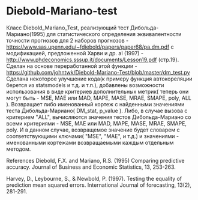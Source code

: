 # Diebold-Mariano-test

Класс Diebold_Mariano_Test, реализующий тест Дибольда-Мариано(1995) для статистического определения эквивалентности точности прогнозов для 2 наборов прогнозов -
https://www.sas.upenn.edu/~fdiebold/papers/paper68/pa.dm.pdf
с модификацией, предложенной Харви и др. al (1997) -
http://www.phdeconomics.sssup.it/documents/Lesson19.pdf (стр.19).
Сделан на основе переработанной этой функции - https://github.com/johntwk/Diebold-Mariano-Test/blob/master/dm_test.py
Сделана некоторое улучшение кода(к примеру функция автокореляции берется из statsmodels и т.д. и т.п.),
добавлены возможности использования в виде критериев дополнительных метрик( теперь они могут быть - MSE, MAE или MAD, MAPE, MASE, MRAE, SMAPE, poly, ALL ).
Возвращает либо именованный кортеж с найденными значениями теста Дибольда-Мариано( DM_stat, p_value ).
Либо, в случае вызова с  критерием "ALL", вычисляются значения тестов Дибольда-Мариано со всеми критериями - MSE, MAE или MAD, MAPE, MASE, MRAE, SMAPE, poly.
И в данном случае, возвращемое значение будет словарем с соответствующими ключами( "MSE", "MAE", и т.д.) и значениями  -  именованными кортежами возвращаемыми каждым отдельным методом.


References
Diebold, F.X. and Mariano, R.S. (1995) Comparing predictive accuracy. Journal of Business and Economic Statistics, 13, 253-263.

Harvey, D., Leybourne, S., & Newbold, P. (1997). Testing the equality of prediction mean squared errors. International Journal of forecasting, 13(2), 281-291.
